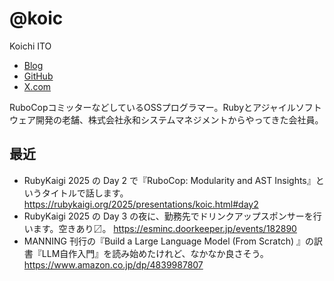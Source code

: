 # @koic

Koichi ITO

- [Blog](http://koic.hatenablog.com/)
- [GitHub](https://github.com/koic)
- [X.com](https://x.com/koic)

RuboCopコミッターなどしているOSSプログラマー。Rubyとアジャイルソフトウェア開発の老舗、株式会社永和システムマネジメントからやってきた会社員。

## 最近

- RubyKaigi 2025 の Day 2 で『RuboCop: Modularity and AST Insights』というタイトルで話します。 https://rubykaigi.org/2025/presentations/koic.html#day2
- RubyKaigi 2025 の Day 3 の夜に、勤務先でドリンクアップスポンサーを行います。空きあり〼。 https://esminc.doorkeeper.jp/events/182890
- MANNING 刊行の『Build a Large Language Model (From Scratch) 』の訳書『LLM自作入門』を読み始めたけれど、なかなか良さそう。 https://www.amazon.co.jp/dp/4839987807
